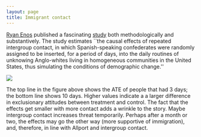 ```yaml
---
layout: page
title: Immigrant contact
---
```


[Ryan Enos](https://ryandenos.squarespace.com/) published a fascinating [study](http://people.hmdc.harvard.edu/~renos/papers/EnosTrains/EnosTrains.pdf) both methodologically and substantively. The study estimates ``the causal effects of repeated intergroup contact, in which Spanish-speaking confederates were randomly assigned to be inserted, for a period of days, into the daily routines of unknowing Anglo-whites living in homogeneous communities in the United States, thus simulating the conditions of demographic change.''


<a href="http://imgur.com/Kk1MHU7"><img src="http://i.imgur.com/Kk1MHU7.png" /></a>

The top line in the figure above shows the ATE of people that had 3 days; the bottom line shows 10 days. Higher values indicate a a larger difference in exclusionary attitudes between treatment and control. The fact that the effects get smaller with more contact adds a wrinkle to the story. Maybe intergroup contact increases threat temporarily. Perhaps after a month or two, the effects may go the other way (more supportive of immigration), and, therefore, in line with Allport and intergroup contact.


